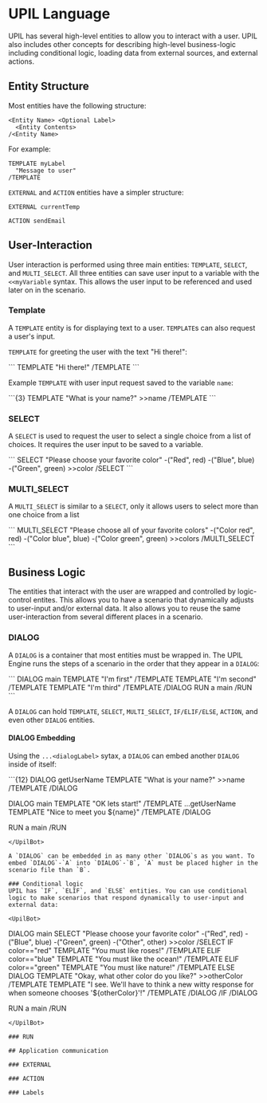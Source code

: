 # UPIL Language

UPIL has several high-level entities to allow you to interact with a user. UPIL also includes other concepts for describing high-level business-logic including conditional logic, loading data from external sources, and external actions.

## Entity Structure

Most entities have the following structure:

```
<Entity Name> <Optional Label>
  <Entity Contents>
/<Entity Name>
```
For example:
```
TEMPLATE myLabel
  "Message to user"
/TEMPLATE
```

`EXTERNAL` and `ACTION` entities have a simpler structure:
```
EXTERNAL currentTemp
```
```
ACTION sendEmail
```

## User-Interaction

User interaction is performed using three main entities: `TEMPLATE`, `SELECT`, and `MULTI_SELECT`. All three entities can save user input to a variable with the `<<myVariable` syntax. This allows the user input to be referenced and used later on in the scenario.

### Template
A `TEMPLATE` entity is for displaying text to a user. `TEMPLATE`s can also request a user's input.

`TEMPLATE` for greeting the user with the text "Hi there!":

<UpilBot simple>
```
TEMPLATE
  "Hi there!"
/TEMPLATE
```
</UpilBot>

Example `TEMPLATE` with user input request saved to the variable `name`:

<UpilBot simple>
```{3}
TEMPLATE
  "What is your name?"
  >>name
/TEMPLATE
```
</UpilBot>

### SELECT
A `SELECT` is used to request the user to select a single choice from a list of choices. It requires the user input to be saved to a variable.

<UpilBot simple>
```
SELECT
 "Please choose your favorite color"
  -("Red", red)
  -("Blue", blue)
  -("Green", green)
  >>color
/SELECT
```
</UpilBot>

### MULTI_SELECT
A `MULTI_SELECT` is similar to a `SELECT`, only it allows users to select more than one choice from a list

<UpilBot simple>
```
MULTI_SELECT
 "Please choose all of your favorite colors"
  -("Color red", red)
  -("Color blue", blue)
  -("Color green", green)
  >>colors
/MULTI_SELECT
```
</UpilBot>

## Business Logic 
The entities that interact with the user are wrapped and controlled by logic-control entites. This allows you to have a scenario that dynamically adjusts to user-input and/or external data. It also allows you to reuse the same user-interaction from several different places in a scenario.

### DIALOG

A `DIALOG` is a container that most entities must be wrapped in. The UPIL Engine runs the steps of a scenario in the order that they appear in a `DIALOG`:

<UpilBot>
```
DIALOG main
  TEMPLATE
    "I'm first"
  /TEMPLATE
  TEMPLATE
    "I'm second"
  /TEMPLATE
  TEMPLATE
    "I'm third"
  /TEMPLATE
/DIALOG
RUN a
  main
/RUN
```
</UpilBot>

A `DIALOG` can hold `TEMPLATE`, `SELECT`, `MULTI_SELECT`, `IF/ELIF/ELSE`, `ACTION`, and even other `DIALOG` entities. 

#### DIALOG Embedding
Using the `...<dialogLabel>` sytax, a `DIALOG` can embed another `DIALOG` inside of itself:

<UpilBot>
```{12}
DIALOG getUserName
  TEMPLATE
    "What is your name?"
    >>name
  /TEMPLATE
/DIALOG

DIALOG main
  TEMPLATE
    "OK lets start!"
  /TEMPLATE
  ...getUserName
  TEMPLATE
    "Nice to meet you ${name}"
  /TEMPLATE
/DIALOG

RUN a
  main
/RUN
```
</UpilBot>

A `DIALOG` can be embedded in as many other `DIALOG`s as you want. To embed `DIALOG`-`A` into `DIALOG`-`B`, `A` must be placed higher in the scenario file than `B`. 

### Conditional logic
UPIL has `IF`, `ELIF`, and `ELSE` entities. You can use conditional logic to make scenarios that respond dynamically to user-input and external data:

<UpilBot>
```
DIALOG main
  SELECT
    "Please choose your favorite color"
    -("Red", red)
    -("Blue", blue)
    -("Green", green)
    -("Other", other)
    >>color
  /SELECT
  IF color=="red"
    TEMPLATE
      "You must like roses!"
    /TEMPLATE
  ELIF color=="blue"
    TEMPLATE
      "You must like the ocean!"
    /TEMPLATE
  ELIF color=="green"
    TEMPLATE
      "You must like nature!"
    /TEMPLATE
  ELSE
    DIALOG
      TEMPLATE
        "Okay, what other color do you like?"
        >>otherColor
      /TEMPLATE
      TEMPLATE
        "I see. We'll have to think a new witty response for when someone chooses '${otherColor}'!"
      /TEMPLATE
    /DIALOG
  /IF
/DIALOG

RUN a
  main
/RUN
```
</UpilBot>

### RUN

## Application communication

### EXTERNAL

### ACTION

### Labels

